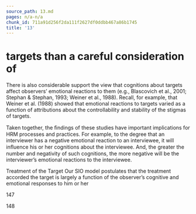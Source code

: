 ```yaml
---
source_path: 13.md
pages: n/a-n/a
chunk_id: 711a91d256f2da111f2627df0ddbb467a86b1745
title: '13'
---
```

# targets than a careful consideration of

There is also considerable support the view that cognitions about targets affect observers’ emotional reactions to them (e.g., Blascovich et al., 2001; Stephan & Stephan, 1993; Weiner et al., 1988). Recall, for example, that Weiner et al. (1988) showed that emotional reactions to targets varied as a function of attributions about the controllability and stability of the stigmas of targets.

Taken together, the ﬁndings of these studies have important implications for HRM processes and practices. For example, to the degree that an interviewer has a negative emotional reaction to an interviewee, it will inﬂuence his or her cognitions about the interviewee. And, the greater the number and negativity of such cognitions, the more negative will be the interviewer’s emotional reactions to the interviewee.

Treatment of the Target Our SIO model postulates that the treatment accorded the target is largely a function of the observer’s cognitive and emotional responses to him or her

147

148
